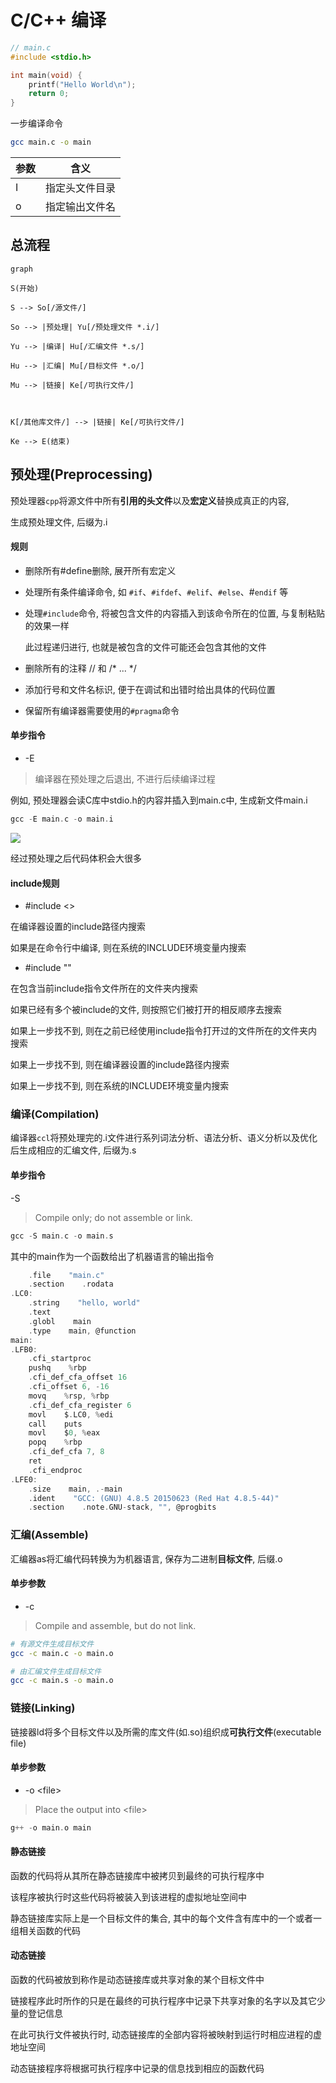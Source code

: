 <!--
 * @Description: 
 * @Version: 1.0
 * @Author: DaLao
 * @Email: dalao@xxx.com
 * @Date: 2021-06-15 15:31:05
 * @LastEditors: Li Yuanhao
 * @LastEditTime: 2023-02-09 20:44:25
-->

# C/C++ 编译

```c++
// main.c
#include <stdio.h>

int main(void) {
    printf("Hello World\n");
    return 0;
}
```

一步编译命令

```sh
gcc main.c -o main
```

| 参数 | 含义           |
| ---- | -------------- |
| I    | 指定头文件目录 |
| o    | 指定输出文件名 |



## 总流程

```mermaid
graph

S(开始)

S --> So[/源文件/]

So --> |预处理| Yu[/预处理文件 *.i/]

Yu --> |编译| Hu[/汇编文件 *.s/]

Hu --> |汇编| Mu[/目标文件 *.o/]

Mu --> |链接| Ke[/可执行文件/]



K[/其他库文件/] --> |链接| Ke[/可执行文件/]

Ke --> E(结束)

```


## 预处理(Preprocessing)

预处理器`cpp`将源文件中所有**引用的头文件**以及**宏定义**替换成真正的内容,

生成预处理文件, 后缀为.i

#### 规则

- 删除所有#define删除, 展开所有宏定义

- 处理所有条件编译命令, 如 `#if`、`#ifdef`、`#elif`、`#else`、#`endif` 等

- 处理`#include`命令, 将被包含文件的内容插入到该命令所在的位置, 与复制粘贴的效果一样

    此过程递归进行, 也就是被包含的文件可能还会包含其他的文件

- 删除所有的注释 // 和 /* ... */

- 添加行号和文件名标识, 便于在调试和出错时给出具体的代码位置

- 保留所有编译器需要使用的`#pragma`命令



#### 单步指令

- \-E

> 编译器在预处理之后退出, 不进行后续编译过程

例如, 预处理器会读C库中stdio.h的内容并插入到main.c中, 生成新文件main.i

```c
gcc -E main.c -o main.i
```

![](https://cdn.hurra.ltd/img/20210211161743.png)

经过预处理之后代码体积会大很多


#### include规则

- #include <>

在编译器设置的include路径内搜索

如果是在命令行中编译, 则在系统的INCLUDE环境变量内搜索


- #include ""

在包含当前include指令文件所在的文件夹内搜索

如果已经有多个被include的文件, 则按照它们被打开的相反顺序去搜索

如果上一步找不到, 则在之前已经使用include指令打开过的文件所在的文件夹内搜索

如果上一步找不到, 则在编译器设置的include路径内搜索

如果上一步找不到, 则在系统的INCLUDE环境变量内搜索



### 编译(Compilation)


编译器`ccl`将预处理完的.i文件进行系列词法分析、语法分析、语义分析以及优化后生成相应的汇编文件, 后缀为.s


#### 单步指令

\-S

> Compile only; do not assemble or link.


```c
gcc -S main.c -o main.s
```

其中的main作为一个函数给出了机器语言的输出指令

```c
    .file    "main.c"
    .section    .rodata
.LC0:
    .string    "hello, world"
    .text
    .globl    main
    .type    main, @function
main:
.LFB0:
    .cfi_startproc
    pushq    %rbp
    .cfi_def_cfa_offset 16
    .cfi_offset 6, -16
    movq    %rsp, %rbp
    .cfi_def_cfa_register 6
    movl    $.LC0, %edi
    call    puts
    movl    $0, %eax
    popq    %rbp
    .cfi_def_cfa 7, 8
    ret
    .cfi_endproc
.LFE0:
    .size    main, .-main
    .ident    "GCC: (GNU) 4.8.5 20150623 (Red Hat 4.8.5-44)"
    .section    .note.GNU-stack, "", @progbits
```



### 汇编(Assemble)

汇编器as将汇编代码转换为为机器语言, 保存为二进制**目标文件**, 后缀.o

#### 单步参数

- \-c

> Compile and assemble, but do not link.


```sh
# 有源文件生成目标文件
gcc -c main.c -o main.o

# 由汇编文件生成目标文件 
gcc -c main.s -o main.o
```



### 链接(Linking)


链接器ld将多个目标文件以及所需的库文件(如.so)组织成**可执行文件**(executable file)

#### 单步参数

- \-o \<file>

> Place the output into \<file>


```c
g++ -o main.o main
```


#### 静态链接

函数的代码将从其所在静态链接库中被拷贝到最终的可执行程序中

该程序被执行时这些代码将被装入到该进程的虚拟地址空间中

静态链接库实际上是一个目标文件的集合, 其中的每个文件含有库中的一个或者一组相关函数的代码


#### 动态链接

函数的代码被放到称作是动态链接库或共享对象的某个目标文件中

链接程序此时所作的只是在最终的可执行程序中记录下共享对象的名字以及其它少量的登记信息

在此可执行文件被执行时, 动态链接库的全部内容将被映射到运行时相应进程的虚地址空间

动态链接程序将根据可执行程序中记录的信息找到相应的函数代码